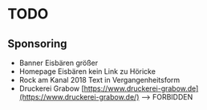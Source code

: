 # TODO

## Sponsoring
- Banner Eisbären größer
- Homepage Eisbären kein Link zu Höricke
- Rock am Kanal 2018 Text in Vergangenheitsform
- Druckerei Grabow [https://www.druckerei-grabow.de](https://www.druckerei-grabow.de/) --> FORBIDDEN